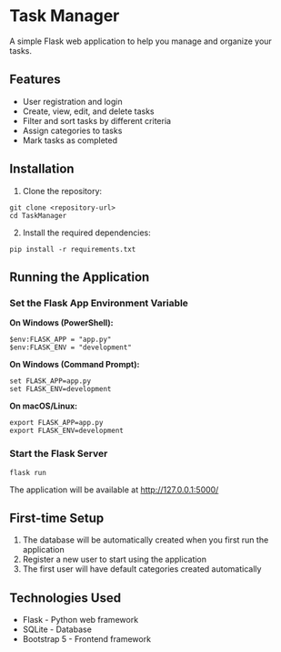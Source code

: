 # Task Manager

A simple Flask web application to help you manage and organize your tasks.

## Features

- User registration and login
- Create, view, edit, and delete tasks
- Filter and sort tasks by different criteria
- Assign categories to tasks
- Mark tasks as completed

## Installation

1. Clone the repository:
```
git clone <repository-url>
cd TaskManager
```

2. Install the required dependencies:
```
pip install -r requirements.txt
```

## Running the Application

### Set the Flask App Environment Variable

**On Windows (PowerShell):**
```
$env:FLASK_APP = "app.py"
$env:FLASK_ENV = "development"
```

**On Windows (Command Prompt):**
```
set FLASK_APP=app.py
set FLASK_ENV=development
```

**On macOS/Linux:**
```
export FLASK_APP=app.py
export FLASK_ENV=development
```

### Start the Flask Server

```
flask run
```

The application will be available at http://127.0.0.1:5000/

## First-time Setup

1. The database will be automatically created when you first run the application
2. Register a new user to start using the application
3. The first user will have default categories created automatically

## Technologies Used

- Flask - Python web framework
- SQLite - Database
- Bootstrap 5 - Frontend framework 